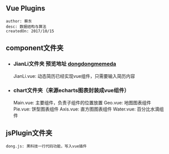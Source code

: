 ## Vue Plugins

    author: 蔡东
    desc: 数据结构与算法
    createdOn: 2017/10/15
   
## component文件夹
* ###  JianLi文件夹 预览地址 [dongdongmemeda](http://dongdongmemeda.com)

    JianLi.vue: 动态简历已经实现vue组件，只需要输入简历内容

* ### chart文件夹（来源echarts图表封装成vue组件）

     Main.vue: 主要组件，负责子组件的位置放置
     Geo.vue: 地图图表组件
     Pie.vue: 饼型图表组件
     Axis.vue: 直方图图表组件
     Water.vue: 百分比水滴组件

## jsPlugin文件夹

    dong.js: 黑科技一行代码功能，写入vue插件
    
